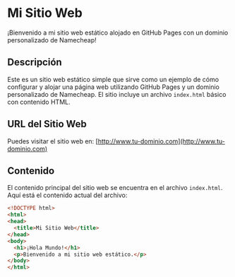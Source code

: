 # Mi Sitio Web

¡Bienvenido a mi sitio web estático alojado en GitHub Pages con un dominio personalizado de Namecheap!

## Descripción

Este es un sitio web estático simple que sirve como un ejemplo de cómo configurar y alojar una página web utilizando GitHub Pages y un dominio personalizado de Namecheap. El sitio incluye un archivo `index.html` básico con contenido HTML.

## URL del Sitio Web

Puedes visitar el sitio web en: [http://www.tu-dominio.com](http://www.tu-dominio.com)

## Contenido

El contenido principal del sitio web se encuentra en el archivo `index.html`. Aquí está el contenido actual del archivo:

```html
<!DOCTYPE html>
<html>
<head>
  <title>Mi Sitio Web</title>
</head>
<body>
  <h1>¡Hola Mundo!</h1>
  <p>Bienvenido a mi sitio web estático.</p>
</body>
</html>
